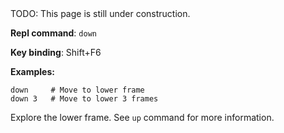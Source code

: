 <div class="alert alert--warning">TODO: This page is still under construction.</div>

**Repl command**: `down`

**Key binding**: Shift+F6

**Examples:**

```
down     # Move to lower frame
down 3   # Move to lower 3 frames
```

Explore the lower frame. See `up` command for more information.
